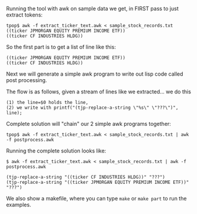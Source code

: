 Running the tool with awk on sample data we get, in FIRST pass to just extract tokens:

```
tpop$ awk -f extract_ticker_text.awk < sample_stock_records.txt
((ticker JPMORGAN EQUITY PREMIUM INCOME ETF))
((ticker CF INDUSTRIES HLDG))
```


So the first part is to get a list of line like this:
```
((ticker JPMORGAN EQUITY PREMIUM INCOME ETF))
((ticker CF INDUSTRIES HLDG))
```

Next we will generate a simple awk program to write out lisp code called
post processing.


The flow is as follows, given a stream of lines like we extracted... we do this

```
(1) the line=$0 holds the line,
(2) we write with printf("(tjp-replace-a-string \"%s\" \"???\")", line);
```

Complete solution will "chain" our 2 simple awk programs together:
```
tpop$ awk -f extract_ticker_text.awk < sample_stock_records.txt | awk -f postprocess.awk
```

Running the complete solution looks like:
```
$ awk -f extract_ticker_text.awk < sample_stock_records.txt | awk -f postprocess.awk

(tjp-replace-a-string "((ticker CF INDUSTRIES HLDG))" "???")
(tjp-replace-a-string "((ticker JPMORGAN EQUITY PREMIUM INCOME ETF))" "???")
```


We also show a makefile, where you can type `make`  or `make part` to run the
examples.
